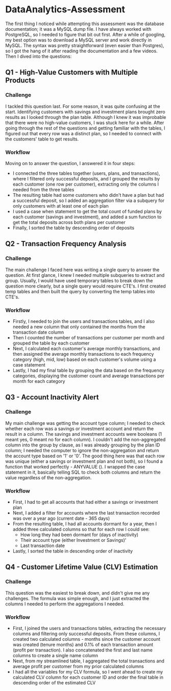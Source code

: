 # DataAnalytics-Assessment
The first thing I noticed while attempting this assessment was the database documentation; it was a MySQL dump file. I have always worked with PostgreSQL, so I needed to figure that bit out first.
After a while of googling, my best option was to download a MySQL server and work directly in MySQL. The syntax was pretty straightforward (even easier than Postgres), so I got the hang of it after reading the documentation and a few videos.
Then I dived into the questions:

## Q1 - High-Value Customers with Multiple Products
### Challenge
I tackled this question last. For some reason, it was quite confusing at the start. Identifying customers with savings and investment plans brought zero results as I looked through the plan table. Although I knew it was improbable that there were no high-value customers, I was stuck here for a while. After going through the rest of the questions and getting familiar with the tables, I figured out that every row was a distinct plan, so I needed to connect with the customers' table to get results.

### Workflow
Moving on to answer the question, I answered it in four steps:
- I connected the three tables together (users, plans, and transactions), where I filtered only successful deposits, and I grouped the results by each customer (one row per customer), extracting only the columns I needed from the three tables
- The resulting table had some customers who didn't have a plan but had a successful deposit, so I added an aggregation filter via a subquery for only customers with at least one of each plan
- I used a case when statement to get the total count of funded plans by each customer (savings and investment), and added a sum function to get the total deposits across both plans per customer
- Finally, I sorted the table by descending order of deposits

## Q2 - Transaction Frequency Analysis
### Challenge
The main challenge I faced here was writing a single query to answer the question. At first glance, I knew I needed multiple subqueries to extract and group. Usually, I would have used temporary tables to break down the question more clearly, but a single query would require CTE's. I first created temp tables and then built the query by converting the temp tables into CTE's.

### Workflow
- Firstly, I needed to join the users and transactions tables, and I also needed a new column that only contained the months from the transaction date column
- Then I counted the number of transactions per customer per month and grouped the table by each customer
- Next, I calculated each customer's average monthly transactions, and then assigned the average monthly transactions to each frequency category (high, mid, low) based on each customer's volume using a case statement
- Lastly, I had my final table by grouping the data based on the frequency categories, displaying the customer count and average transactions per month for each category

## Q3 - Account Inactivity Alert
### Challenge
My main challenge was getting the account type column; I needed to check whether each row was a savings or investment account and return the result in a column. The savings and investment accounts were booleans (1 meant yes, 0 meant no for each column). I couldn't add the non-aggregated column into the group by clause, as I was already grouping by the plan ID column; I needed the computer to ignore the non-aggregation and return the account type based on '1' or '0'. The good thing here was that each row was unique (either a savings or investment plan and not both), so I found a function that worked perfectly - ANYVALUE (). I wrapped the case statement in it, basically telling SQL to check both columns and return the value regardless of the non-aggregation.

### Workflow
- First, I had to get all accounts that had either a savings or investment plan
- Next, I added a filter for accounts where the last transaction recorded was over a year ago (current date - 365 days)
- From the resulting table, I had all accounts dormant for a year, then I added three calculated columns so that for each row I could see:
  - How long they had been dormant for (days of inactivity)
  - Their account type (either Investment or Savings)'
  - Last transaction date
- Lastly, I sorted the table in descending order of inactivity

## Q4 - Customer Lifetime Value (CLV) Estimation
### Challenge
This question was the easiest to break down, and didn't give me any challenges. The formula was simple enough, and I just extracted the columns I needed to perform the aggregations I needed.

### Workflow
- First, I joined the users and transactions tables, extracting the necessary columns and filtering only successful deposits. From these columns, I created two calculated columns - months since the customer account was created (tenure months) and 0.1% of each transaction amount (profit per transaction). I also concatenated the first and last name columns to create a single name column
- Next, from my streamlined table, I aggregated the total transactions and average profit per customer from my prior calculated columns
- I had all the variables for my CLV formula, so I went ahead to create my calculated CLV column for each customer ID and order the final table in descending order of the estimated CLV
